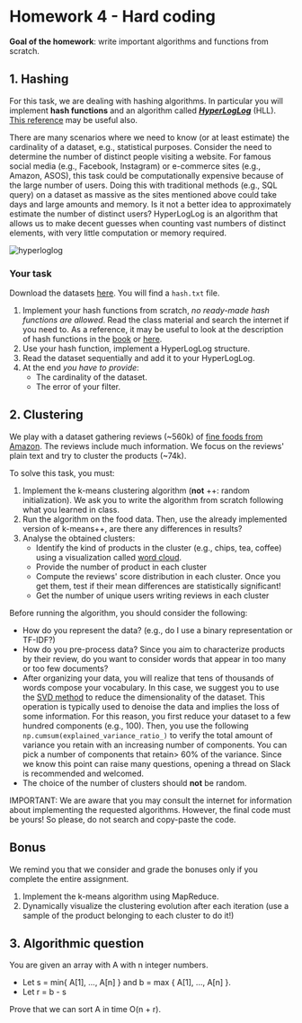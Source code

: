# Homework 4 - Hard coding

**Goal of the homework**: write important algorithms and functions from scratch.

## 1. Hashing

For this task, we are dealing with hashing algorithms. In particular you will implement **hash functions** and an algorithm called [***HyperLogLog***](https://medium.com/@raghavan99o/hyperloglog-algorithm-part-ii-the-loglog-algorithm-6cdf33132331) (HLL). [This reference](https://pangaj.github.io/HyperLogLog/) may be useful also.

There are many scenarios where we need to know (or at least estimate) the cardinality of a dataset, e.g., statistical purposes.  Consider the need to determine the number of distinct people visiting a website. For famous social media (e.g., Facebook, Instagram) or e-commerce sites (e.g., Amazon, ASOS), this task could be computationally expensive because of the large number of users. Doing this with traditional methods (e.g., SQL query) on a dataset as massive as the sites mentioned above could take days and large amounts and memory. Is it not a better idea to approximately estimate the number of distinct users? HyperLogLog is an algorithm that allows us to make decent guesses when counting vast numbers of distinct elements, with very little computation or memory required.

![hyperloglog](https://miro.medium.com/max/1200/1*orUBtCkWhIbj2QnXiWuR6g.png)

### Your task
Download the datasets [here](https://drive.google.com/file/d/19SD2db0dH2A0QLJOmBHnkbqOX6SbERcY/view?usp=sharing). You will find a `hash.txt` file.

1. Implement your hash functions from scratch, *no ready-made hash functions are allowed*. Read the class material and search the internet if you need to. As a reference, it may be useful to look at the description of hash functions in the [book](http://www.mmds.org/) or [here](http://aris.me/contents/teaching/data-mining-ds-2020/resources/DPV-universal-hashing.pdf).
2. Use your hash function, implement a HyperLogLog structure. 
3. Read the dataset sequentially and add it to your HyperLogLog.
5. At the end *you have to provide*:
    - The cardinality of the dataset.
    - The error of your filter.


## 2. Clustering

We play with a dataset gathering reviews (~560k) of [fine foods from Amazon](https://www.kaggle.com/snap/amazon-fine-food-reviews). The reviews include much information. We focus on the reviews' plain text and try to cluster the products (~74k). 

To solve this task, you must:

1) Implement the k-means clustering algorithm (**not** ++: random initialization). We ask you to write the algorithm from scratch following what you learned in class. 
2) Run the algorithm on the food data. Then, use the already implemented version of k-means++, are there any differences in results?
3) Analyse the obtained clusters:
    - Identify the kind of products in the cluster (e.g., chips, tea, coffee) using a visualization called [word cloud](https://pypi.org/project/wordcloud/).
    - Provide the number of product in each cluster
    - Compute the reviews' score distribution in each cluster. Once you get them, test if their mean differences are statistically significant!
    - Get the number of unique users writing reviews in each cluster

Before running the algorithm, you should consider the following:
- How do you represent the data? (e.g., do I use a binary representation or TF-IDF?)
- How do you pre-process data? Since you aim to characterize products by their review, do you want to consider words that appear in too many or too few documents?
- After organizing your data, you will realize that tens of thousands of words compose your vocabulary. In this case, we suggest you to use the [SVD method](https://scikit-learn.org/stable/modules/generated/sklearn.decomposition.TruncatedSVD.html) to reduce the dimensionality of the dataset. This operation is typically used to denoise the data and implies the loss of some information. For this reason, you first reduce your dataset to a few hundred components (e.g., 100). Then, you use the following `np.cumsum(explained_variance_ratio_)` to verify the total amount of variance you retain with an increasing number of components. You can pick a number of components that retain> 60% of the variance. Since we know this point can raise many questions, opening a thread on Slack is recommended and welcomed.
- The choice of the number of clusters should **not** be random.

IMPORTANT: We are aware that you may consult the internet for information about implementing the requested algorithms. However, the final code must be yours! So please, do not search and copy-paste the code.

## Bonus

We remind you that we consider and grade the bonuses only if you complete the entire assignment. 

1) Implement the k-means algorithm using MapReduce.
2) Dynamically visualize the clustering evolution after each iteration (use a sample of the product belonging to each cluster to do it!)

## 3. Algorithmic question
You are given an array with A with n integer numbers.
- Let s = min{ A[1], ..., A[n] } and b = max { A[1], ..., A[n] }.
- Let r = b - s

Prove that we can sort A in time O(n + r).